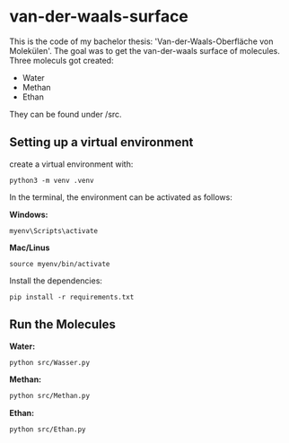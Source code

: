 # van-der-waals-surface

This is the code of my bachelor thesis: 'Van-der-Waals-Oberfläche von Molekülen'. The goal was to get the van-der-waals surface of molecules. Three moleculs got created:
- Water
- Methan
- Ethan

They can be found under /src.

## Setting up a virtual environment

create a virtual environment with:
```
python3 -m venv .venv
```
In the terminal, the environment can be activated as follows:

**Windows:**
```
myenv\Scripts\activate
```

**Mac/Linus**
```
source myenv/bin/activate
```

Install the dependencies:
```
pip install -r requirements.txt
```

## Run the Molecules
**Water:**
```bash
python src/Wasser.py
```
**Methan:**
```bash
python src/Methan.py
```
**Ethan:**
```bash
python src/Ethan.py
```
